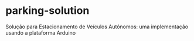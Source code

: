 # parking-solution
Solução para Estacionamento de Veículos Autônomos: uma implementação usando a plataforma Arduino
